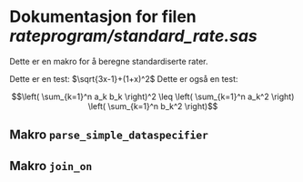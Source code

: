 
# Dokumentasjon for filen *rateprogram/standard_rate.sas*


Dette er en makro for å beregne standardiserte rater.

Dette er en test: $`\sqrt{3x-1}+(1+x)^2`$
Dette er også en test:

```math
\left( \sum_{k=1}^n a_k b_k \right)^2 \leq \left( \sum_{k=1}^n a_k^2 \right) \left( \sum_{k=1}^n b_k^2 \right)
```


## Makro `parse_simple_dataspecifier`


## Makro `join_on`

